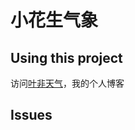 小花生气象
=====================


## Using this project

访问[叶非天气](http://www.52yefei.com)，我的个人博客


## Issues
